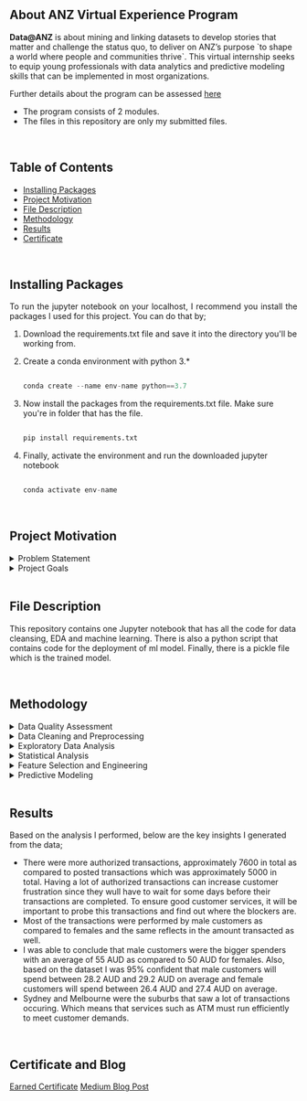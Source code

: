 ## About ANZ Virtual Experience Program

<p> <b>Data@ANZ</b> is about mining and linking datasets to develop stories that matter and challenge the status quo, to deliver on ANZ’s purpose `to shape a world where people and communities thrive`. This virtual internship seeks to equip young professionals with data analytics and predictive modeling skills that can be implemented in most organizations.

Further details about the program can be assessed [here](https://www.theforage.com/virtual-internships/prototype/ZLJCsrpkHo9pZBJNY/ANZ-Virtual-Internship?ref=tCfFoXSNJ4aLnBQye)</p> 
- The program consists of 2 modules.
- The files in this repository are only my submitted files.

<br>

## Table of Contents
* [Installing Packages](#ip)
* [Project Motivation](#pm)
* [File Description](#fd)
* [Methodology](#md)
* [Results](#re)
* [Certificate](#cf)


<br>

## Installing Packages<a name="ip"></a>
<p style='text-align:justify;'>To run the jupyter notebook on your localhost, I recommend you install the packages I used for this project. You can do that by;</p>

1. Download the requirements.txt file and save it into the directory you'll be working from.
2. Create a conda environment with python 3.*

	```python

	conda create --name env-name python==3.7
	```
3. Now install the packages from the requirements.txt file. Make sure you're in folder that has the file.

	```python

	pip install requirements.txt
	```
4. Finally, activate the environment and run the downloaded jupyter notebook

	```python

	conda activate env-name
	```
<br>

## Project Motivation<a name="pm"></a>
<details>
	<summary>Problem Statement</summary>
	<br>
	<p style='text-align:justify;'>ANZ has a synthesised transaction dataset containing 3 months’ worth of transactions for 100 hypothetical customers. It contains purchases, recurring transactions, and salary transactions. Based on this dataset, ANZ will want to understand the behaviours of their customers and how transactions are undertaken by each hypothetical customer and finally, be able to predict the annual salary of their present and potential customers.</p>

</details>

<details>
	<summary>Project Goals</summary>
	<br>
	<p>In this project, I wanted to achieve 2 main goals and they are;</p>
	<ol>
		<li>Segment dataset and draw unique insights, including visualization of the transaction volume and assessing the effect of any outliers.</li>
		<li>Explore correlation between customer attributes and build a regression and a decision-tree prediction model based on your findings.</li>
	</ol>
</details>

<br>

## File Description <a name="fd"></a>
This repository contains one Jupyter notebook that has all the code for data cleansing, EDA and machine learning. There is also a python script that contains code for the deployment of ml model. Finally, there is a pickle file which is the trained model.

<br>

## Methodology<a name="md"></a>
<details>
	<summary>Data Quality Assessment</summary>
	<br>
	<p style='text-align:justify;'>The first task that I performed under the data preparation step was initial assessment of the quality of data which easily allowed me to properly clean the data. The following were some of the issues discovered;</p>
	<ul>
		<li>Missing values in some of the columns with 2 of those columns having missing values above 40%.</li>
		<li>Discovered some columns will not be needed for the analysis.</li>
		<li>Some of the data types were not properly formatted including the date.</li>
		<li>Spatial coordinates needed to be separated.</li>
	</ul>
</details>

<details>
	<summary>Data Cleaning and Preprocessing</summary>
	<br>
	<p style='text-align:justify;'>In the preprocessing step (usually an iterative process) I cleaned the data based on data quality issues identified. Some of           the task I performed in this step include;</p>
	<ul>
		<li>Handling missing values</li>
		<li>Dropping unneeded columns</li>
		<li>Proper date formatting</li>
		<li>Splitting of spatial data(longitude and latitude column)</li>
	</ul>
</details>

<details>
<summary>Exploratory Data Analysis</summary>
<br>
One of the goals for this project as mentioned earlier was to segment dataset and draw unique insights, including visualization of the transaction volume and assessing the effect of any outliers. Based on this stated goal, I performed any set of anylysis on the cleaned data to obtain insights that helped me to arrive at some plausible conclusions. 

<p>&nbsp;</p>
	
To achieve the first goal, I answered a few questions using both quantitative and graphical methods. Some of the questions are listed below.
	
* Are males performing more transactions as compared to females?
* What is the average spending by the customers?
* Are most of the transactions authorized?
* Between males and females, who spends a lot?
* Which suburb do most of the transactions take place?
* How does spending vary with state?
* How did the average amount spent by customers changed over time ( days, weeks)?	
</details>


<details>
<summary>Statistical Analysis</summary>
<br>
For this task I further looked into the question that was asked about the spending habit of customers based on their gender. I found out that the number of male customers performed a lot of debit transactions than their female counterparts. I therefore needed to clearly conclude without any doubt that males spend more than females and that the difference is not due to chance. To do this I performed hypothesis testing(Welch's t-Test) to draw conclusion on the result.
</details>

<details>
<summary>Feature Selection and Engineering</summary>
<br>
The better I prapare the data for modeling, the better my model will perform. In this task, I properly prepared my data by transforming columns, dropping irrelevant columns, handling missing and categorical values and finally engineering new features. Some of the tasks I performed for this step include;	
	
* Creating and merging new features(annual salary, annual spending and spending ratio)
* Grouped age of customers into bins as well as spending ration
* Computed salary payment freuqency and monthly average salary
* Dropped highly correlated features	
</details>

<details>
<summary>Predictive Modeling</summary>
<br>
To complete this task I went through the various machine learning steps which includes;
	
* Data Loading - In this task I loaded the cleaned data that contained all the engineered features as well as the selected ones.
* Data Understanding - In this step, I used both graphical and quantitative methods to explore the distributions and correlations between customer                attributes.
* Data Splitting - I then went ahead and split the data into train and test data in readiness for modeling.
* Algorithm Evaluation - In this step, I trained various algorithms on a standardized dataset using default parameters and 12-fold cross-validation. 
* Parameter Tuning - The best model turned out to be Ridge Regressor which I later went ahead to tune its parameters for better performance using                   Grid Search.
* Final Model - At this stage, the model was ready to make predictions. The model was able to predict the annual salaries of customers with RMSE of                  8660 and R-score of approximately 90%. 
* Model Understanding -  I wanted to know how the trained model performed and what were the main drivers. I plotted the difference between the y-test and predictions and had a linear relationship which means the model did a good job at predicting the annual salaries.
</details>

<br>

## Results<a name="re"></a>
Based on the analysis I performed, below are the key insights I generated from the data; 

* There were more authorized transactions, approximately 7600 in total as compared to posted transactions which was approximately 5000 in total. Having a lot of authorized transactions can increase customer frustration since they wull have to wait for some days before their transactions are completed. To ensure good customer services, it will be important to probe this transactions and find out where the blockers are.
* Most of the transactions were performed by male customers as compared to females and the same reflects in the amount transacted as well. 
* I was able to conclude that male customers were the bigger spenders with an average of 55 AUD as compared to 50 AUD for females. Also, based on the dataset I was 95% confident that male customers will spend between 28.2 AUD and 29.2 AUD on average and female customers will spend between 26.4 AUD and 27.4 AUD on average.
* Sydney and Melbourne were the suburbs that saw a lot of transactions occuring. Which means that services such as ATM must run efficiently to meet customer demands.
 
<br>

## Certificate and Blog<a name="cf"></a> 
[Earned Certificate](https://insidesherpa.s3.amazonaws.com/completion-certificates/ANZ/ZLJCsrpkHo9pZBJNY_ANZ_tCfFoXSNJ4aLnBQye_completion_certificate.pdf)
[Medium Blog Post](https://medium.com/@davidwyse48/customer-salary-prediction-68f9eda8d48e)

